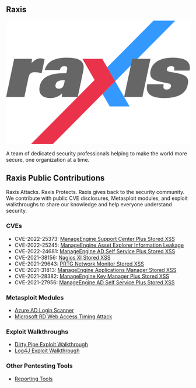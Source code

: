 ## Raxis
![Raxis Logo](/images/raxis_logo_pos.png)

A team of dedicated security professionals helping to make the world more secure, one organization at a time.

## Raxis Public Contributions
Raxis Attacks. Raxis Protects. Raxis gives back to the security community. We contribute with public CVE disclosures, Metasploit modules, and exploit walkthroughs to share our knowledge and help everyone understand security. 

### CVEs
- CVE-2022-25373: [ManageEngine Support Center Plus Stored XSS](https://raxis.com/blog/cve-2022-25373)
- CVE-2022-25245: [ManageEngine Asset Explorer Information Leakage](https://raxis.com/blog/cve-2022-25245)
- CVE-2022-24681: [ManageEngine AD Self Service Plus Stored XSS](https://raxis.com/blog/cve-2022-24681)
- CVE-2021-38156: [Nagios XI Stored XSS](https://raxis.com/blog/cve-2021-38156)
- CVE-2021-29643: [PRTG Network Monitor Stored XSS](https://raxis.com/blog/prtg-network-monitor-cve-2021-29643)
- CVE-2021-31813: [ManageEngine Applications Manager Stored XSS](https://raxis.com/blog/cve-2021-31813)
- CVE-2021-28382: [ManageEngine Key Manager Plus Stored XSS](https://raxis.com/blog/cve-2021-28382)
- CVE-2021-27956: [ManageEngine AD Self Service Plus Stored XSS](https://raxis.com/blog/cve-2021-27956-manage-engine-xss)


### Metasploit Modules
- [Azure AD Login Scanner](https://raxis.com/blog/metasploit-azure-ad-login)
- [Microsoft RD Web Access Timing Attack](https://raxis.com/blog/rd-web-access-vulnerability)


### Exploit Walkthroughs
- [Dirty Pipe Exploit Walkthrough](https://raxis.com/blog/exploiting-dirty-pipe-cve-2022-0847)
- [Log4J Exploit Walkthrough](https://raxis.com/blog/log4j-exploit)

### Other Pentesting Tools
- [Reporting Tools](https://raxis.com/blog/reporting-tools)
